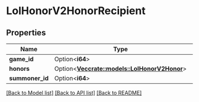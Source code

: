 # LolHonorV2HonorRecipient

## Properties

Name | Type | Description | Notes
------------ | ------------- | ------------- | -------------
**game_id** | Option<**i64**> |  | [optional]
**honors** | Option<[**Vec<crate::models::LolHonorV2Honor>**](LolHonorV2Honor.md)> |  | [optional]
**summoner_id** | Option<**i64**> |  | [optional]

[[Back to Model list]](../README.md#documentation-for-models) [[Back to API list]](../README.md#documentation-for-api-endpoints) [[Back to README]](../README.md)


